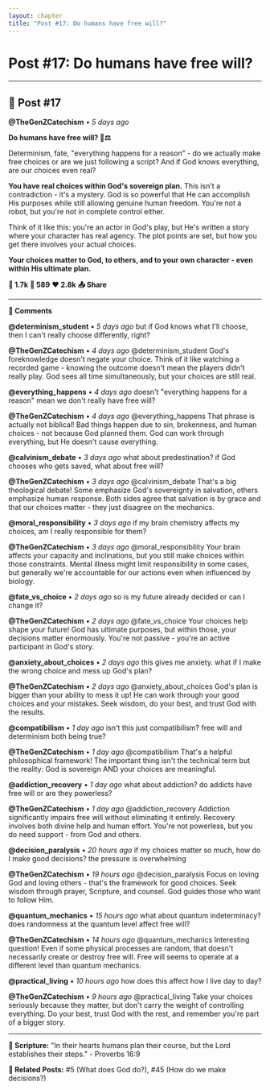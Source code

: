 ```yaml
---
layout: chapter
title: "Post #17: Do humans have free will?"
---
```

# Post #17: Do humans have free will?

---

## 📱 Post #17

**@TheGenZCatechism** • *5 days ago*

**Do humans have free will? 🤔⚖️**

Determinism, fate, "everything happens for a reason" - do we actually make free choices or are we just following a script? And if God knows everything, are our choices even real?

**You have real choices within God's sovereign plan.** This isn't a contradiction - it's a mystery. God is so powerful that He can accomplish His purposes while still allowing genuine human freedom. You're not a robot, but you're not in complete control either.

Think of it like this: you're an actor in God's play, but He's written a story where your character has real agency. The plot points are set, but how you get there involves your actual choices.

**Your choices matter to God, to others, and to your own character - even within His ultimate plan.**

**💭 1.7k** **🔄 589** **❤️ 2.8k** **📤 Share**

---

**💬 Comments**

**@determinism_student** • *5 days ago*
but if God knows what I'll choose, then I can't really choose differently, right?

**@TheGenZCatechism** • *4 days ago*
@determinism_student God's foreknowledge doesn't negate your choice. Think of it like watching a recorded game - knowing the outcome doesn't mean the players didn't really play. God sees all time simultaneously, but your choices are still real.

**@everything_happens** • *4 days ago*
doesn't "everything happens for a reason" mean we don't really have free will?

**@TheGenZCatechism** • *4 days ago*
@everything_happens That phrase is actually not biblical! Bad things happen due to sin, brokenness, and human choices - not because God planned them. God can work through everything, but He doesn't cause everything.

**@calvinism_debate** • *3 days ago*
what about predestination? if God chooses who gets saved, what about free will?

**@TheGenZCatechism** • *3 days ago*
@calvinism_debate That's a big theological debate! Some emphasize God's sovereignty in salvation, others emphasize human response. Both sides agree that salvation is by grace and that our choices matter - they just disagree on the mechanics.

**@moral_responsibility** • *3 days ago*
if my brain chemistry affects my choices, am I really responsible for them?

**@TheGenZCatechism** • *3 days ago*
@moral_responsibility Your brain affects your capacity and inclinations, but you still make choices within those constraints. Mental illness might limit responsibility in some cases, but generally we're accountable for our actions even when influenced by biology.

**@fate_vs_choice** • *2 days ago*
so is my future already decided or can I change it?

**@TheGenZCatechism** • *2 days ago*
@fate_vs_choice Your choices help shape your future! God has ultimate purposes, but within those, your decisions matter enormously. You're not passive - you're an active participant in God's story.

**@anxiety_about_choices** • *2 days ago*
this gives me anxiety. what if I make the wrong choice and mess up God's plan?

**@TheGenZCatechism** • *2 days ago*
@anxiety_about_choices God's plan is bigger than your ability to mess it up! He can work through your good choices and your mistakes. Seek wisdom, do your best, and trust God with the results.

**@compatibilism** • *1 day ago*
isn't this just compatibilism? free will and determinism both being true?

**@TheGenZCatechism** • *1 day ago*
@compatibilism That's a helpful philosophical framework! The important thing isn't the technical term but the reality: God is sovereign AND your choices are meaningful.

**@addiction_recovery** • *1 day ago*
what about addiction? do addicts have free will or are they powerless?

**@TheGenZCatechism** • *1 day ago*
@addiction_recovery Addiction significantly impairs free will without eliminating it entirely. Recovery involves both divine help and human effort. You're not powerless, but you do need support - from God and others.

**@decision_paralysis** • *20 hours ago*
if my choices matter so much, how do I make good decisions? the pressure is overwhelming

**@TheGenZCatechism** • *19 hours ago*
@decision_paralysis Focus on loving God and loving others - that's the framework for good choices. Seek wisdom through prayer, Scripture, and counsel. God guides those who want to follow Him.

**@quantum_mechanics** • *15 hours ago*
what about quantum indeterminacy? does randomness at the quantum level affect free will?

**@TheGenZCatechism** • *14 hours ago*
@quantum_mechanics Interesting question! Even if some physical processes are random, that doesn't necessarily create or destroy free will. Free will seems to operate at a different level than quantum mechanics.

**@practical_living** • *10 hours ago*
how does this affect how I live day to day?

**@TheGenZCatechism** • *9 hours ago*
@practical_living Take your choices seriously because they matter, but don't carry the weight of controlling everything. Do your best, trust God with the rest, and remember you're part of a bigger story.

---

**📖 Scripture:** "In their hearts humans plan their course, but the Lord establishes their steps." - Proverbs 16:9

**🔗 Related Posts:** #5 (What does God do?), #45 (How do we make decisions?) 
